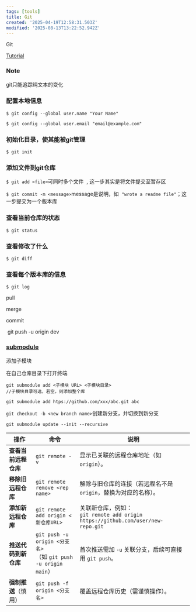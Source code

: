```yaml
---
tags: [tools]
title: Git
created: '2025-04-19T12:58:31.503Z'
modified: '2025-08-13T13:22:52.942Z'
---
```


Git

[Tutorial](https://liaoxuefeng.com/books/git/introduction/index.html)

### Note

git只能追踪纯文本的变化

### 配置本地信息

`$ git config --global user.name "Your Name"`

`$ git config --global user.email "email@example.com"`

### 初始化目录，使其能被git管理

`$ git init`

### 添加文件到git仓库

`$ git add <file>`可同时多个文件  , 这一步其实是将文件提交至暂存区

`$ git commit -m <message>`message是说明，如  `"wrote a readme file"`；这一步提交为一个版本库

### 查看当前仓库的状态

`$ git status`

### 查看修改了什么

`$ git diff`

### 查看每个版本库的信息

`$ git log`

pull

merge

commit

 git push -u origin dev 

### [**submodule**](https://blog.csdn.net/The_friends/article/details/144848995)

添加子模块

在自己仓库目录下打开终端

```plaintext
git submodule add <子模块 URL> <子模块目录>
//子模块目录可选，若空，则添加整个库
 
git submodule add htps://github.com/xxx/abc.git abc
```


`git checkout -b <new branch name>`创建新分支，并切换到新分支


`git submodule update --init --recursive `


|操作|命令|说明|
|---|---|---|
| **查看当前远程仓库** | `git remote -v`                                                     | 显示已关联的远程仓库地址（如 `origin`）。                           |
| **移除旧远程仓库**   | `git remote remove <rep name>`                                          | 解除与旧仓库的连接（若远程名不是 `origin`，替换为对应的名称）。      |
| **添加新远程仓库**   | `git remote add origin <新仓库URL>`                                  | 关联新仓库，例如：<br>`git remote add origin https://github.com/user/new-repo.git` |
| **推送代码到新仓库** | `git push -u origin <分支名>`<br>（如 `git push -u origin main`）    | 首次推送需加 `-u` 关联分支，后续可直接用 `git push`。               |
| **强制推送**（慎用） | `git push -f origin <分支名>`                                       | 覆盖远程仓库历史（需谨慎操作）。                                     |



